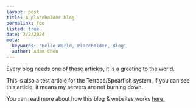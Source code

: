 ```yaml
---
layout: post
title: A placeholder blog
permalink: foo
listed: true
date: 2/2/2024
meta:
  keywords: 'Hello World, Placeholder, Blog'
  author: Adam Chen
---
```


Every blog needs one of these articles, it is a greeting to the world.

This is also a test article for the Terrace/Spearfish system, if you can see this article, it means my servers are not burning down.

You can read more about how this blog & websites works [here.](/blog/overkill-website)